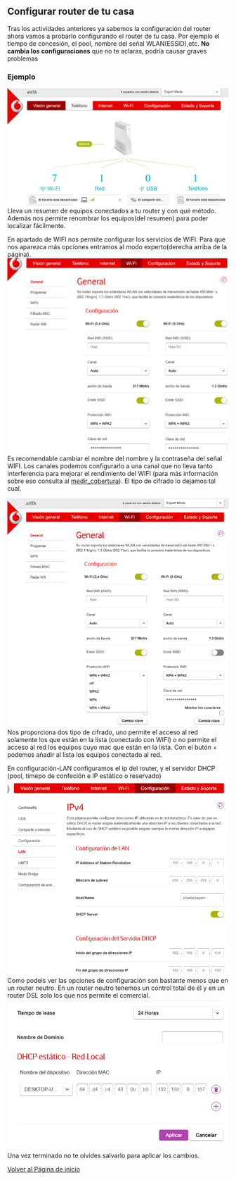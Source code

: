 ## Configurar router de tu casa

Tras los actividades anteriores ya sabemos la configuración del router ahora vamos a probarlo configurando el router de tu casa. Por ejemplo el tiempo de concesión, el pool, nombre del señal WLAN(ESSID),etc.
**No cambia los configuraciones** que no te aclaras, podría causar graves problemas

### Ejemplo
![imagen de configuración del router vodafone1](imagen/vodafone1.png)
Lleva un resumen de equipos conectados a tu router y con qué método. Además nos permite renombrar los equipos(del resumen) para poder localizar fácilmente.

En apartado de WIFI nos permite configurar los servicios de WIFI. Para que nos aparezca más opciones entramos al modo experto(derecha arriba de la página).
![imagen de configuración del router vodafone2](imagen/vodafone2.png)
Es recomendable cambiar el nombre del nombre y la contraseña del señal WIFI. Los canales podemos configurarlo a una canal que no lleva tanto interferencia para mejorar el rendimiento del WIFI (para más información sobre eso consulta al [medir_cobertura]()). El tipo de cifrado lo dejamos tal cual.

![imagen de configuración del router vodafone5](imagen/vodafone5.png)
Nos proporciona dos tipo de cifrado, uno permite el acceso al red solamente los que están en la lista (conectado con WIFI) o no permite el acceso al red los equipos cuyo mac que están en la lista. Con el butón + podemos añadir al lista los equipos conectado al red.

En configuración-LAN configuramos el ip del router, y el servidor DHCP (pool, timepo de confeción e IP estático o reservado)
![imagen de configuración del router vodafone3](imagen/vodafone3.png)
Como podeis ver las opciones de configuración son bastante menos que en un router neutro. En un router neutro tenemos un control total de él y en un router DSL solo los que nos permite el comercial.
![imagen de configuración del router vodafone4](imagen/vodafone4.png)

Una vez terminado no te olvides salvarlo para aplicar los cambios.


[Volver al Página de inicio](inicio.md)
